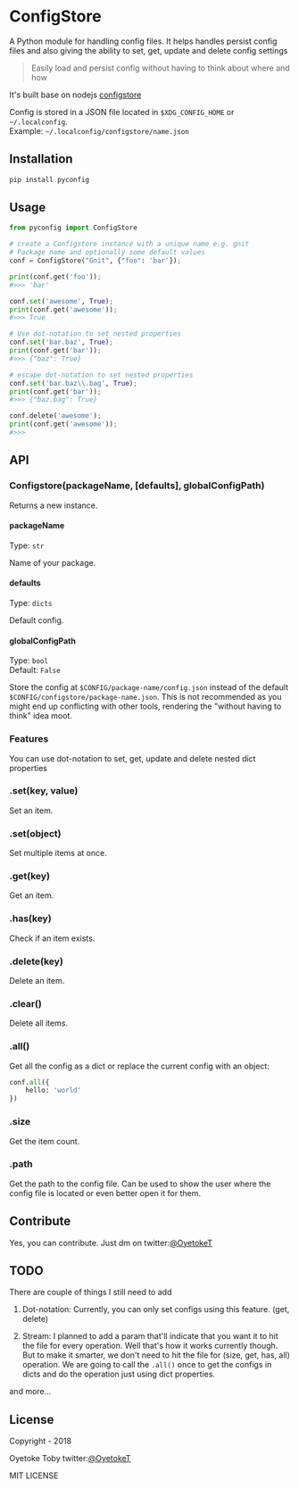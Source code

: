 # ConfigStore 

A Python module for handling config files. It helps handles persist config files and also giving the ability to set, get, update and delete config settings

> Easily load and persist config without having to think about where and how

It's built base on nodejs [configstore](https:#github.com/yeoman/configstore)

Config is stored in a JSON file located in `$XDG_CONFIG_HOME` or `~/.localconfig`.<br>
Example: `~/.localconfig/configstore/name.json`

## Installation

```bash
pip install pyconfig
```

## Usage

```python
from pyconfig import ConfigStore

# create a Configstore instance with a unique name e.g. gnit
# Package name and optionally some default values
conf = ConfigStore("Gnit", {"foo": 'bar'});

print(conf.get('foo'));
#>>> 'bar'

conf.set('awesome', True);
print(conf.get('awesome'));
#>>> True

# Use dot-notation to set nested properties
conf.set('bar.baz', True);
print(conf.get('bar'));
#>>> {"baz": True}

# escape dot-notation to set nested properties
conf.set('bar.baz\\.bag', True);
print(conf.get('bar'));
#>>> {"baz.bag": True}

conf.delete('awesome');
print(conf.get('awesome'));
#>>>
```

## API

### Configstore(packageName, [defaults], globalConfigPath)

Returns a new instance.

#### packageName

Type: `str`

Name of your package.

#### defaults

Type: `dicts`

Default config.

#### globalConfigPath

Type: `bool`<br>
Default: `False`

Store the config at `$CONFIG/package-name/config.json` instead of the default `$CONFIG/configstore/package-name.json`. This is not recommended as you might end up conflicting with other tools, rendering the "without having to think" idea moot.

### Features

You can use dot-notation to set, get, update and delete nested dict properties

### .set(key, value)

Set an item.

### .set(object)

Set multiple items at once.

### .get(key)

Get an item.

### .has(key)

Check if an item exists.

### .delete(key)

Delete an item.

### .clear()

Delete all items.

### .all()

Get all the config as a dict or replace the current config with an object:

```python
conf.all({
	hello: 'world'
}) 
```

### .size

Get the item count.

### .path

Get the path to the config file. Can be used to show the user where the config file is located or even better open it for them.

## Contribute

Yes, you can contribute. Just dm on twitter:[@OyetokeT](http://twitter.com/@OyetokeT)

## TODO

There are couple of things I still need to add

1. Dot-notation: Currently, you can only set configs using this feature. (get, delete)

2. Stream: I planned to add a param that'll indicate that you want it to hit the file for every operation. Well that's how it works currently though. But to make it smarter, we don't need to hit the file for (size, get, has, all) operation. We are going to call the `.all()` once to get the configs in dicts and do the operation just using dict properties.

and more...

## License
Copyright - 2018

Oyetoke Toby twitter:[@OyetokeT](http://twitter.com/@OyetokeT)

MIT LICENSE